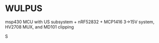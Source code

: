 # WULPUS

msp430 MCU with US subsystem + nRF52832 + MCP1416 3->15V system, HV2708 MUX, and MD101 clipping

S
